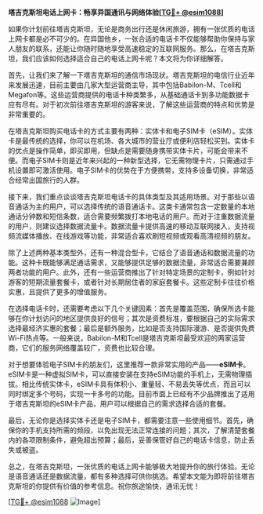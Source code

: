 **塔吉克斯坦电话上网卡：畅享异国通讯与网络体验[[TG💪+ @esim1088](https://t.me/s/esim1088)]**

如果你计划前往塔吉克斯坦，无论是商务出行还是休闲旅游，拥有一张优质的电话上网卡都是必不可少的。在异国他乡，一张合适的电话卡不仅能够帮助你保持与家人朋友的联系，还能让你随时随地享受高速稳定的互联网服务。那么，在塔吉克斯坦，我们应该如何选择适合自己的电话上网卡呢？本文将为你详细解答。

首先，让我们来了解一下塔吉克斯坦的通信市场现状。塔吉克斯坦的电信行业近年来发展迅速，目前主要由几家大型运营商主导，其中包括Babilon-M、Tcell和Megafon等。这些运营商提供的电话卡种类繁多，从基础通话卡到多功能数据卡应有尽有。对于初次前往塔吉克斯坦的游客来说，了解这些运营商的特点和优势是非常重要的。

在塔吉克斯坦购买电话卡的方式主要有两种：实体卡和电子SIM卡（eSIM）。实体卡是最传统的选择，你可以在机场、各大城市的营业厅或便利店轻松买到。实体卡的优点是操作简单，即买即用，但缺点是需要随身携带实体卡片，可能会带来不便。而电子SIM卡则是近年来兴起的一种新型选择，它无需物理卡片，只需通过手机设置即可激活使用。电子SIM卡的优势在于方便携带，支持多设备切换，非常适合经常出国旅行的人群。

接下来，我们重点谈谈塔吉克斯坦电话卡的具体类型及其适用场景。对于那些以语音通话为主的用户，可以选择传统的语音通话卡。这类卡通常包含一定数量的本地通话分钟数和短信条数，适合需要频繁拨打本地电话的用户。而对于注重数据流量的用户，则建议选择数据流量卡。数据流量卡提供高速的移动互联网接入，支持视频流媒体播放、在线游戏等功能，非常适合喜欢刷短视频或观看高清视频的朋友。

除了上述两种基本类型外，还有一种混合型卡，它结合了语音通话和数据流量的功能。这种卡既能够满足通话需求，又能够提供足够的数据流量，非常适合需要兼顾两者功能的用户。此外，还有一些运营商推出了针对特定场景的定制卡，例如针对游客的短期流量套餐卡，或者针对长期居住者的家庭套餐卡。这些定制卡往往价格实惠，且提供了更多的增值服务。

在选择电话卡时，还需要考虑以下几个关键因素：首先是覆盖范围，确保所选卡能够在你计划访问的地区提供良好的信号；其次是资费标准，要根据自己的实际需求选择最经济实惠的套餐；最后是额外服务，比如是否支持国际漫游、是否提供免费Wi-Fi热点等。一般来说，Babilon-M和Tcell是塔吉克斯坦最受欢迎的两家运营商，它们的服务网络覆盖较广，资费也比较合理。

对于想要体验电子SIM卡的朋友们，这里推荐一款非常实用的产品——**eSIM卡**。eSIM卡是一种虚拟SIM卡，可以直接安装在支持eSIM功能的手机上，无需物理插拔。相比传统实体卡，eSIM卡具有体积小、重量轻、不易丢失等优点，而且可以同时绑定多个号码，实现一卡多号的功能。目前市面上已经有不少品牌推出了适用于塔吉克斯坦的eSIM卡产品，用户可以根据自己的需求选择合适的套餐。

最后，无论你是选择实体卡还是电子SIM卡，都需要注意一些使用细节。首先，确保你的手机支持所需的频段，以免出现无法正常连接的问题；其次，了解清楚套餐内的各项限制条件，避免超出预算；最后，妥善保管好自己的电话卡信息，防止丢失或被盗。

总之，在塔吉克斯坦，一张优质的电话上网卡能够极大地提升你的旅行体验。无论是语音通话还是数据流量，都有多种选择可供你挑选。希望本文能为即将前往塔吉克斯坦的你提供有价值的参考信息。祝你旅途愉快，通讯无忧！

[[TG💪+ @esim1088](https://t.me/s/esim1088) ![Image](https://i.postimg.cc/4NQfJmqS/Snipaste-2025-05-13-00-14-12.png)]
